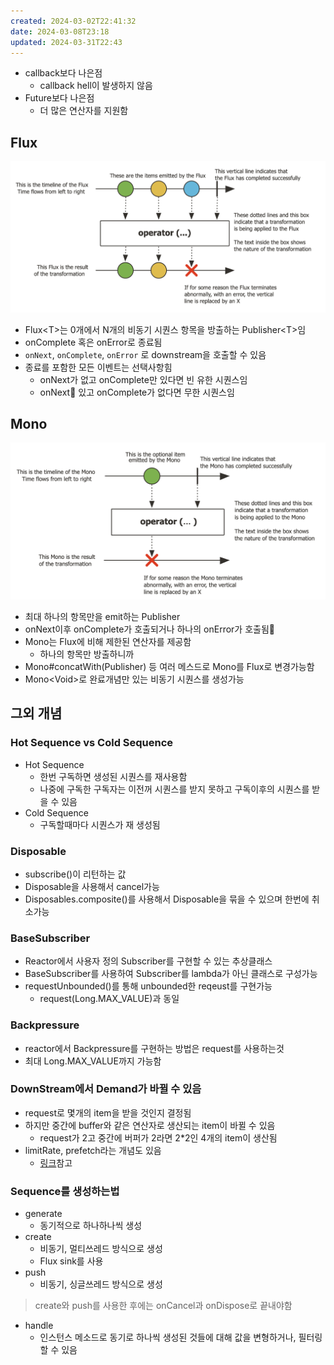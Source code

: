 ```yaml
---
created: 2024-03-02T22:41:32
date: 2024-03-08T23:18
updated: 2024-03-31T22:43
---
```

- callback보다 나은점
	- callback hell이 발생하지 않음
- Future보다 나은점
	- 더 많은 연산자를 지원함

## Flux

![Pasted image 20231208223306](real-resource-image/Pasted%20image%2020231208223306.png)

- Flux\<T\>는 0개에서 N개의 비동기 시퀀스 항목을 방출하는 Publisher\<T\>임
- onComplete 혹은 onError로 종료됨
- `onNext`, `onComplete`, `onError` 로 downstream을 호출할 수 있음
- 종료를 포함한 모든 이벤트는 선택사항힘
	- onNext가 없고 onComplete만 있다면 빈 유한 시퀀스임
	- onNext 있고 onComplete가 없다면 무한 시퀀스임

## Mono

![Pasted image 20231208224210](real-resource-image/Pasted%20image%2020231208224210.png)

- 최대 하나의 항목만을 emit하는 Publisher
- onNext이후 onComplete가 호출되거나 하나의 onError가 호출됨
- Mono는 Flux에 비해 제한된 연산자를 제공함
	- 하나의 항목만 방출하니까
- Mono#concatWith(Publisher) 등 여러 메스드로 Mono를 Flux로 변경가능함
- Mono\<Void\>로 완료개념만 있는 비동기 시퀀스를 생성가능

## 그외 개념

### Hot Sequence vs Cold Sequence
- Hot Sequence
	- 한번 구독하면 생성된 시퀀스를 재사용함
	- 나중에 구독한 구독자는 이전꺼 시퀀스를 받지 못하고 구독이후의 시퀀스를 받을 수 있음
- Cold Sequence
	- 구독할때마다 시퀀스가 재 생성됨
### Disposable
- subscribe()이 리턴하는 값
- Disposable을 사용해서 cancel가능
- Disposables.composite()를 사용해서 Disposable을 묶을 수 있으며 한번에 취소가능

### BaseSubscriber
- Reactor에서 사용자 정의 Subscriber를 구현할 수 있는 추상클래스
- BaseSubscriber를 사용하여 Subscriber를 lambda가 아닌 클래스로 구성가능
- requestUnbounded()를 통해 unbounded한 reqeust를 구현가능
	- request(Long.MAX_VALUE)과 동일
### Backpressure
- reactor에서 Backpressure를 구현하는 방법은 request를 사용하는것
- 최대 Long.MAX_VALUE까지 가능함

### DownStream에서 Demand가 바뀔 수 있음
- request로 몇개의 item을 받을 것인지 결정됨
- 하지만 중간에 buffer와 같은 연산자로 생산되는 item이 바뀔 수 있음
	- request가 2고 중간에 버퍼가 2라면 2\*2인 4개의 item이 생산됨
- limitRate, prefetch라는 개념도 있음
	- [링크](https://projectreactor.io/docs/core/release/reference/#_operators_that_change_the_demand_from_downstream)참고

### Sequence를 생성하는법
- generate
	- 동기적으로 하나하나씩 생성
- create
	- 비동기, 멀티쓰레드 방식으로 생성
	- Flux sink를 사용
- push
	- 비동기, 싱글쓰레드 방식으로 생성
> create와 push를 사용한 후에는 onCancel과 onDispose로 끝내야함
- handle
	- 인스턴스 메소드로 동기로 하나씩 생성된 것들에 대해 값을 변형하거나, 필터링할 수 있음